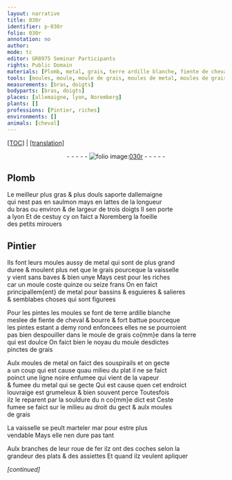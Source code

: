```yaml
---
layout: narrative
title: 030r
identifier: p-030r
folio: 030r
annotation: no
author:
mode: tc
editor: GR8975 Seminar Participants
rights: Public Domain
materials: [Plomb, metal, grais, terre ardille blanche, fiente de cheval, bourre, terre, fer]
tools: [moules, moule, moule de grais, moules de metal, moules de grais, marteler, roue de fer]
measurements: [bras, doigts]
bodyparts: [bras, doigts]
places: [allemaigne, lyon, Noremberg]
plants: []
professions: [Pintier, riches]
environments: []
animals: [cheval]
---
```


<p><a href="{{ site.baseurl }}/diplomatic/" target="_blank">[TOC]</a> | <a href="{{ site.baseurl }}/texts/p-030r_tl/ target="_blank"">[translation]</a></p><div class="folio" align="center">- - - - - <a href="http://gallica.bnf.fr/ark:/12148/btv1b10500001g/f65.image" target="_blank"><img src="https://cu-mkp.github.io/2017-workshop-edition/assets/photo-icon.png" alt="folio image: " style="display:inline-block; margin-bottom:-3px;"/>030r</a> - - - - - </div>  
  

## <span class="m">Plomb</span>

 
 Le meilleur plus gras & plus douls saporte d<span class="pl">allemaigne</span><br/> qui nest pas en saulmon mays en lattes de la longueur<br/> du <span class="ms"><span class="bp">bras</span></span> ou environ & de largeur de trois <span class="ms"><span class="bp">doigts</span></span> Il sen porte<br/> a <span class="pl">lyon</span> Et de cestuy cy on faict a <span class="pl">Noremberg</span> la foeille<br/> des petits mirouers 
 
 
  

## <span class="pro">Pintier</span>

 
Ils font leurs <span class="tl">moules</span> aussy de <span class="m">metal</span> qui sont de plus grand<br/> duree & moulent plus net que le <span class="m">grais</span> pourceque la vaisselle<br/> y vient sans baves & bien unye Mays cest pour les <span class="pro">riches</span><br/> car un <span class="tl">moule</span> coste quinze ou seize <span class="cn">frans</span> On en faict<br/> principallem{ent} de <span class="m">metal</span> pour bassins & esguieres & salieres<br/> & semblabes choses qui sont figurees
 
Pour les pintes les <span class="tl">moules</span> se font de <span class="m">terre ardille blanche</span><br/> meslee de <span class="m">fiente de <span class="al">cheval</span></span> & <span class="m">bourre</span> & fort battue pourceque<br/> les pintes estant a demy rond enfoncees elles ne se pourroient<br/> pas bien despouiller dans le <span class="tl">moule de <span class="m">grais</span></span> co{mm}e dans la <span class="m">terre</span><br/> qui est doulce On faict bien le noyau du <span class="tl">moule</span> desdictes<br/> pinctes de <span class="m">grais</span>
 
Aulx <span class="tl">moules de <span class="m">metal</span></span> on faict des souspirails et on gecte<br/> a un coup qui est cause quau milieu du plat il ne se faict<br/> poinct une ligne noire enfumee qui vient de la vapeur<br/> & fumee du <span class="m">metal</span> qui se gecte Qui est cause quen cet endroict<br/> louvraige est grumeleux & bien souvent perce Toutesfois<br/> ilz le reparent par la souldure <span class="del">du n</span> co{mm}e dict est Ceste<br/> fumee se faict sur le milieu au droit du gect & aulx <span class="tl">moules<br/> de <span class="m">grais</span></span>
 
La vaisselle se peult <span class="tl">marteler</span> <span class="del">mar</span> pour estre plus<br/> vendable Mays elle nen dure pas tant
 
Aulx branches de leur <span class="tl">roue de <span class="m">fer</span></span> ilz ont des coches selon la<br/> grandeur des plats & des assiettes Et quand ilz veulent apliquer
 
*[continued]*
 
